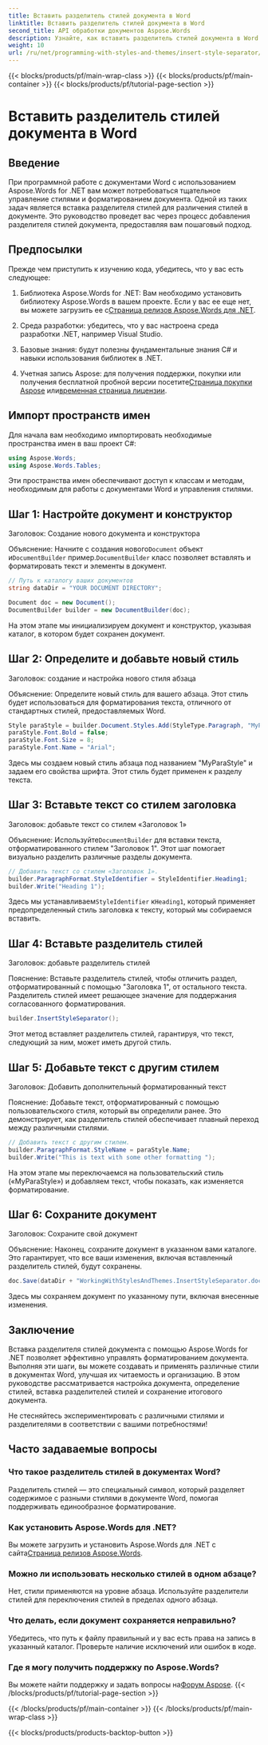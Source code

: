 ```yaml
---
title: Вставить разделитель стилей документа в Word
linktitle: Вставить разделитель стилей документа в Word
second_title: API обработки документов Aspose.Words
description: Узнайте, как вставить разделитель стилей документа в Word с помощью Aspose.Words for .NET. Это руководство содержит инструкции и советы по управлению стилями документа.
weight: 10
url: /ru/net/programming-with-styles-and-themes/insert-style-separator/
---
```


{{< blocks/products/pf/main-wrap-class >}}
{{< blocks/products/pf/main-container >}}
{{< blocks/products/pf/tutorial-page-section >}}

# Вставить разделитель стилей документа в Word

## Введение

При программной работе с документами Word с использованием Aspose.Words for .NET вам может потребоваться тщательное управление стилями и форматированием документа. Одной из таких задач является вставка разделителя стилей для различения стилей в документе. Это руководство проведет вас через процесс добавления разделителя стилей документа, предоставляя вам пошаговый подход.

## Предпосылки

Прежде чем приступить к изучению кода, убедитесь, что у вас есть следующее:

1.  Библиотека Aspose.Words for .NET: Вам необходимо установить библиотеку Aspose.Words в вашем проекте. Если у вас ее еще нет, вы можете загрузить ее с[Страница релизов Aspose.Words для .NET](https://releases.aspose.com/words/net/).
   
2. Среда разработки: убедитесь, что у вас настроена среда разработки .NET, например Visual Studio.

3. Базовые знания: будут полезны фундаментальные знания C# и навыки использования библиотек в .NET.

4.  Учетная запись Aspose: для получения поддержки, покупки или получения бесплатной пробной версии посетите[Страница покупки Aspose](https://purchase.aspose.com/buy) или[временная страница лицензии](https://purchase.aspose.com/temporary-license/).

## Импорт пространств имен

Для начала вам необходимо импортировать необходимые пространства имен в ваш проект C#:

```csharp
using Aspose.Words;
using Aspose.Words.Tables;
```

Эти пространства имен обеспечивают доступ к классам и методам, необходимым для работы с документами Word и управления стилями.

## Шаг 1: Настройте документ и конструктор

Заголовок: Создание нового документа и конструктора

 Объяснение: Начните с создания нового`Document` объект и`DocumentBuilder` пример.`DocumentBuilder` класс позволяет вставлять и форматировать текст и элементы в документ.

```csharp
// Путь к каталогу ваших документов
string dataDir = "YOUR DOCUMENT DIRECTORY"; 

Document doc = new Document();
DocumentBuilder builder = new DocumentBuilder(doc);
```

На этом этапе мы инициализируем документ и конструктор, указывая каталог, в котором будет сохранен документ.

## Шаг 2: Определите и добавьте новый стиль

Заголовок: создание и настройка нового стиля абзаца

Объяснение: Определите новый стиль для вашего абзаца. Этот стиль будет использоваться для форматирования текста, отличного от стандартных стилей, предоставляемых Word.

```csharp
Style paraStyle = builder.Document.Styles.Add(StyleType.Paragraph, "MyParaStyle");
paraStyle.Font.Bold = false;
paraStyle.Font.Size = 8;
paraStyle.Font.Name = "Arial";
```

Здесь мы создаем новый стиль абзаца под названием "MyParaStyle" и задаем его свойства шрифта. Этот стиль будет применен к разделу текста.

## Шаг 3: Вставьте текст со стилем заголовка

Заголовок: добавьте текст со стилем «Заголовок 1»

 Объяснение: Используйте`DocumentBuilder` для вставки текста, отформатированного стилем "Заголовок 1". Этот шаг помогает визуально разделить различные разделы документа.

```csharp
// Добавить текст со стилем «Заголовок 1».
builder.ParagraphFormat.StyleIdentifier = StyleIdentifier.Heading1;
builder.Write("Heading 1");
```

Здесь мы устанавливаем`StyleIdentifier` к`Heading1`, который применяет предопределенный стиль заголовка к тексту, который мы собираемся вставить.

## Шаг 4: Вставьте разделитель стилей

Заголовок: добавьте разделитель стилей

Пояснение: Вставьте разделитель стилей, чтобы отличить раздел, отформатированный с помощью "Заголовка 1", от остального текста. Разделитель стилей имеет решающее значение для поддержания согласованного форматирования.

```csharp
builder.InsertStyleSeparator();
```

Этот метод вставляет разделитель стилей, гарантируя, что текст, следующий за ним, может иметь другой стиль.

## Шаг 5: Добавьте текст с другим стилем

Заголовок: Добавить дополнительный форматированный текст

Пояснение: Добавьте текст, отформатированный с помощью пользовательского стиля, который вы определили ранее. Это демонстрирует, как разделитель стилей обеспечивает плавный переход между различными стилями.

```csharp
// Добавить текст с другим стилем.
builder.ParagraphFormat.StyleName = paraStyle.Name;
builder.Write("This is text with some other formatting ");
```

На этом этапе мы переключаемся на пользовательский стиль («MyParaStyle») и добавляем текст, чтобы показать, как изменяется форматирование.

## Шаг 6: Сохраните документ

Заголовок: Сохраните свой документ

Объяснение: Наконец, сохраните документ в указанном вами каталоге. Это гарантирует, что все ваши изменения, включая вставленный разделитель стилей, будут сохранены.

```csharp
doc.Save(dataDir + "WorkingWithStylesAndThemes.InsertStyleSeparator.docx");
```

Здесь мы сохраняем документ по указанному пути, включая внесенные изменения.

## Заключение

Вставка разделителя стилей документа с помощью Aspose.Words for .NET позволяет эффективно управлять форматированием документа. Выполняя эти шаги, вы можете создавать и применять различные стили в документах Word, улучшая их читаемость и организацию. В этом руководстве рассматривается настройка документа, определение стилей, вставка разделителей стилей и сохранение итогового документа. 

Не стесняйтесь экспериментировать с различными стилями и разделителями в соответствии с вашими потребностями!

## Часто задаваемые вопросы

### Что такое разделитель стилей в документах Word?
Разделитель стилей — это специальный символ, который разделяет содержимое с разными стилями в документе Word, помогая поддерживать единообразное форматирование.

### Как установить Aspose.Words для .NET?
 Вы можете загрузить и установить Aspose.Words для .NET с сайта[Страница релизов Aspose.Words](https://releases.aspose.com/words/net/).

### Можно ли использовать несколько стилей в одном абзаце?
Нет, стили применяются на уровне абзаца. Используйте разделители стилей для переключения стилей в пределах одного абзаца.

### Что делать, если документ сохраняется неправильно?
Убедитесь, что путь к файлу правильный и у вас есть права на запись в указанный каталог. Проверьте наличие исключений или ошибок в коде.

### Где я могу получить поддержку по Aspose.Words?
 Вы можете найти поддержку и задать вопросы на[Форум Aspose](https://forum.aspose.com/c/words/8).
{{< /blocks/products/pf/tutorial-page-section >}}

{{< /blocks/products/pf/main-container >}}
{{< /blocks/products/pf/main-wrap-class >}}

{{< blocks/products/products-backtop-button >}}
